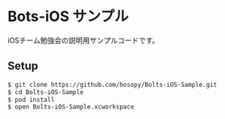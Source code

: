 Bots-iOS サンプル
=================

iOSチーム勉強会の説明用サンプルコードです。

## Setup

```sh
$ git clone https://github.com/hosopy/Bolts-iOS-Sample.git
$ cd Bolts-iOS-Sample
$ pod install
$ open Bolts-iOS-Sample.xcworkspace
```
